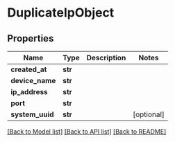 # DuplicateIpObject

## Properties
Name | Type | Description | Notes
------------ | ------------- | ------------- | -------------
**created_at** | **str** |  | 
**device_name** | **str** |  | 
**ip_address** | **str** |  | 
**port** | **str** |  | 
**system_uuid** | **str** |  | [optional] 

[[Back to Model list]](../README.md#documentation-for-models) [[Back to API list]](../README.md#documentation-for-api-endpoints) [[Back to README]](../README.md)


